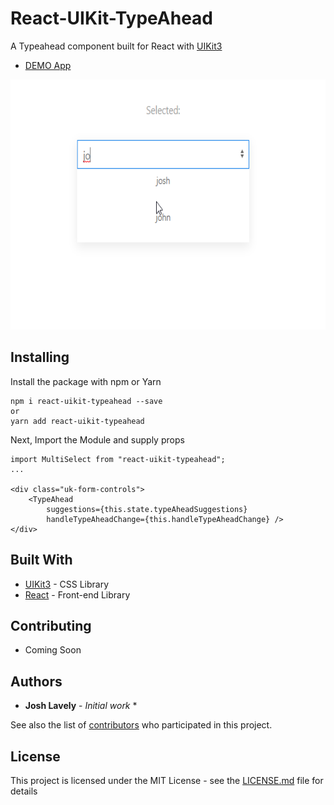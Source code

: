 # React-UIKit-TypeAhead

A Typeahead component built for React with [UIKit3](https://https://getuikit.com/)
* [DEMO App](https://azayzel.github.io/react-uikit-typeahead-demo/)

<p align="center">
  <img width="600" height="400" src="typeAhead.gif">
</p>

## Installing

Install the package with npm or Yarn

```React
npm i react-uikit-typeahead --save
or
yarn add react-uikit-typeahead

```

Next, Import the Module and supply props

```React
import MultiSelect from "react-uikit-typeahead";
...

<div class="uk-form-controls">
    <TypeAhead
        suggestions={this.state.typeAheadSuggestions}
        handleTypeAheadChange={this.handleTypeAheadChange} />
</div>
```

## Built With

* [UIKit3](http://www.dropwizard.io/1.0.2/docs/) - CSS Library
* [React](https://maven.apache.org/) - Front-end Library

## Contributing

* Coming Soon

## Authors

* **Josh Lavely** - *Initial work*  *

See also the list of [contributors](https://github.com/Azayzel/react-uikit-multiselect) who participated in this project.

## License

This project is licensed under the MIT License - see the [LICENSE.md](LICENSE.md) file for details
